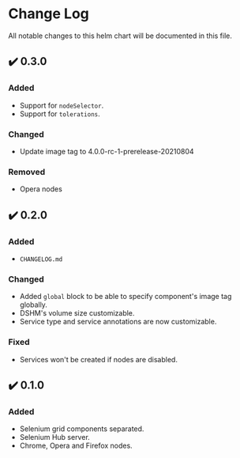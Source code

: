 # Change Log

All notable changes to this helm chart will be documented in this file.

## :heavy_check_mark: 0.3.0

### Added
- Support for `nodeSelector`.
- Support for `tolerations`.

### Changed
- Update image tag to 4.0.0-rc-1-prerelease-20210804

### Removed
- Opera nodes

## :heavy_check_mark: 0.2.0

### Added
- `CHANGELOG.md`

### Changed
- Added `global` block to be able to specify component's image tag globally.
- DSHM's volume size customizable.
- Service type and service annotations are now customizable.

### Fixed
- Services won't be created if nodes are disabled.

## :heavy_check_mark: 0.1.0

### Added
- Selenium grid components separated.
- Selenium Hub server.
- Chrome, Opera and Firefox nodes.
